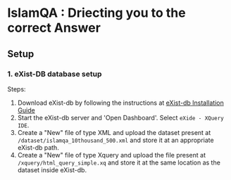 # **IslamQA : Driecting you to the correct Answer**

## Setup


### 1. eXist-DB database setup

Steps:
1. Download eXist-db by following the instructions at <a href='https://exist-db.org/exist/apps/doc/basic-installation'>eXist-db Installation Guide</a>
2. Start the eXist-db server and 'Open Dashboard'. Select ```eXide - XQuery IDE```.
3. Create a "New" file of type XML and upload the dataset present at ```/dataset/islamqa_10thousand_500.xml``` and store it at an appropriate eXist-db path.
4. Create a "New" file of type Xquery and upload the file present at ```/xquery/html_query_simple.xq``` and store it at the same location as the dataset inside eXist-db.
   
